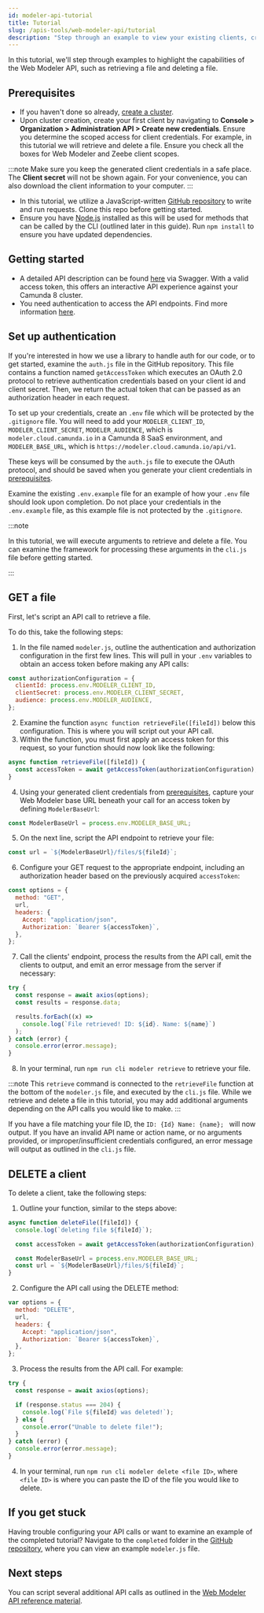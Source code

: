 ```yaml
---
id: modeler-api-tutorial
title: Tutorial
slug: /apis-tools/web-modeler-api/tutorial
description: "Step through an example to view your existing clients, create a client, view a particular client's details, and delete a client."
---
```


In this tutorial, we'll step through examples to highlight the capabilities of the Web Modeler API, such as retrieving a file and deleting a file.

## Prerequisites

- If you haven't done so already, [create a cluster](/components/react-components/create-cluster.md).
- Upon cluster creation, create your first client by navigating to **Console > Organization > Administration API > Create new credentials**. Ensure you determine the scoped access for client credentials. For example, in this tutorial we will retrieve and delete a file. Ensure you check all the boxes for Web Modeler and Zeebe client scopes.

:::note
Make sure you keep the generated client credentials in a safe place. The **Client secret** will not be shown again. For your convenience, you can also download the client information to your computer.
:::

- In this tutorial, we utilize a JavaScript-written [GitHub repository](https://github.com/camunda/camunda-api-tutorials) to write and run requests. Clone this repo before getting started.
- Ensure you have [Node.js](https://nodejs.org/en/download) installed as this will be used for methods that can be called by the CLI (outlined later in this guide). Run `npm install` to ensure you have updated dependencies.

## Getting started

- A detailed API description can be found [here](https://modeler.cloud.camunda.io/swagger-ui/index.html) via Swagger. With a valid access token, this offers an interactive API experience against your Camunda 8 cluster.
- You need authentication to access the API endpoints. Find more information [here](/apis-tools/web-modeler-api/authentication.md).

## Set up authentication

If you're interested in how we use a library to handle auth for our code, or to get started, examine the `auth.js` file in the GitHub repository. This file contains a function named `getAccessToken` which executes an OAuth 2.0 protocol to retrieve authentication credentials based on your client id and client secret. Then, we return the actual token that can be passed as an authorization header in each request.

To set up your credentials, create an `.env` file which will be protected by the `.gitignore` file. You will need to add your `MODELER_CLIENT_ID`, `MODELER_CLIENT_SECRET`, `MODELER_AUDIENCE`, which is `modeler.cloud.camunda.io` in a Camunda 8 SaaS environment, and `MODELER_BASE_URL`, which is `https://modeler.cloud.camunda.io/api/v1`.

These keys will be consumed by the `auth.js` file to execute the OAuth protocol, and should be saved when you generate your client credentials in [prerequisites](#prerequisites).

Examine the existing `.env.example` file for an example of how your `.env` file should look upon completion. Do not place your credentials in the `.env.example` file, as this example file is not protected by the `.gitignore`.

:::note

In this tutorial, we will execute arguments to retrieve and delete a file. You can examine the framework for processing these arguments in the `cli.js` file before getting started.

:::

## GET a file

First, let's script an API call to retrieve a file.

To do this, take the following steps:

1. In the file named `modeler.js`, outline the authentication and authorization configuration in the first few lines. This will pull in your `.env` variables to obtain an access token before making any API calls:

```javascript
const authorizationConfiguration = {
  clientId: process.env.MODELER_CLIENT_ID,
  clientSecret: process.env.MODELER_CLIENT_SECRET,
  audience: process.env.MODELER_AUDIENCE,
};
```

2. Examine the function `async function retrieveFile([fileId])` below this configuration. This is where you will script out your API call.
3. Within the function, you must first apply an access token for this request, so your function should now look like the following:

```javascript
async function retrieveFile([fileId]) {
  const accessToken = await getAccessToken(authorizationConfiguration);
}
```

4. Using your generated client credentials from [prerequisites](#prerequisites), capture your Web Modeler base URL beneath your call for an access token by defining `ModelerBaseUrl`:

```javascript
const ModelerBaseUrl = process.env.MODELER_BASE_URL;
```

5. On the next line, script the API endpoint to retrieve your file:

```javascript
const url = `${ModelerBaseUrl}/files/${fileId}`;
```

6. Configure your GET request to the appropriate endpoint, including an authorization header based on the previously acquired `accessToken`:

```javascript
const options = {
  method: "GET",
  url,
  headers: {
    Accept: "application/json",
    Authorization: `Bearer ${accessToken}`,
  },
};
```

7. Call the clients' endpoint, process the results from the API call, emit the clients to output, and emit an error message from the server if necessary:

```javascript
try {
  const response = await axios(options);
  const results = response.data;

  results.forEach((x) =>
    console.log(`File retrieved! ID: ${id}. Name: ${name}`)
  );
} catch (error) {
  console.error(error.message);
}
```

8. In your terminal, run `npm run cli modeler retrieve` to retrieve your file.

:::note
This `retrieve` command is connected to the `retrieveFile` function at the bottom of the `modeler.js` file, and executed by the `cli.js` file. While we retrieve and delete a file in this tutorial, you may add additional arguments depending on the API calls you would like to make.
:::

If you have a file matching your file ID, the `ID: {Id} Name: {name}; ` will now output. If you have an invalid API name or action name, or no arguments provided, or improper/insufficient credentials configured, an error message will output as outlined in the `cli.js` file.

## DELETE a client

To delete a client, take the following steps:

1. Outline your function, similar to the steps above:

```javascript
async function deleteFile([fileId]) {
  console.log(`deleting file ${fileId}`);

  const accessToken = await getAccessToken(authorizationConfiguration);

  const ModelerBaseUrl = process.env.MODELER_BASE_URL;
  const url = `${ModelerBaseUrl}/files/${fileId}`;
}
```

2. Configure the API call using the DELETE method:

```javascript
var options = {
  method: "DELETE",
  url,
  headers: {
    Accept: "application/json",
    Authorization: `Bearer ${accessToken}`,
  },
};
```

3. Process the results from the API call. For example:

```javascript
try {
  const response = await axios(options);

  if (response.status === 204) {
    console.log(`File ${fileId} was deleted!`);
  } else {
    console.error("Unable to delete file!");
  }
} catch (error) {
  console.error(error.message);
}
```

4. In your terminal, run `npm run cli modeler delete <file ID>`, where `<file ID>` is where you can paste the ID of the file you would like to delete.

## If you get stuck

Having trouble configuring your API calls or want to examine an example of the completed tutorial? Navigate to the `completed` folder in the [GitHub repository](https://github.com/camunda/camunda-api-tutorials/tree/main/completed), where you can view an example `modeler.js` file.

## Next steps

You can script several additional API calls as outlined in the [Web Modeler API reference material](/apis-tools/web-modeler-api/index.md).
